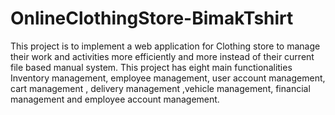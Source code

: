 # OnlineClothingStore-BimakTshirt
This project is to implement a web application for Clothing store to manage their work and activities more efficiently and more instead of their current file based manual system. This project has eight main functionalities Inventory management, employee management, user account management, cart management , delivery management ,vehicle management, financial management and employee account management.
